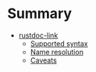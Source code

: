 # Summary

- [rustdoc-link](rustdoc-link.md)
  - [Supported syntax](rustdoc-link/supported-syntax.md)
  - [Name resolution](rustdoc-link/name-resolution.md)
  - [Caveats](rustdoc-link/caveats.md)
